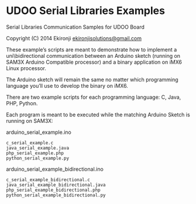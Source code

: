 UDOO Serial Libraries Examples
==========


Serial Libraries Communication Samples for UDOO Board

Copyright (C) 2014 Ekironji ekironjisolutions@gmail.com

These example’s scripts are meant to demonstrate how to implement a uni\bidirectional communication between an Arduino sketch (running on SAM3X Arduino Compatible processor) and a binary application on iMX6 Linux processor.

The Arduino sketch will remain the same no matter which programming language you’ll use to develop the binary on iMX6.

There are two example scripts for each programming language: C, Java, PHP, Python.

Each program is meant to be executed while the matching Arduino Sketch is running on SAM3X:

arduino_serial_example.ino

    c_serial_example.c
    java_serial_example.java
    php_serial_example.php
    python_serial_example.py


arduino_serial_example_bidirectional.ino

    c_serial_example_bidirectional.c
    java_serial_example_bidirectional.java
    php_serial_example_bidirectional.php
    python_serial_example_bidirectional.py



